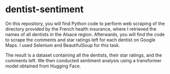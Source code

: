 # dentist-sentiment
On this repository, you will find Python code to perform web scraping of the directory provided by the French health insurance, where I retrieved the names of all dentists in the Alsace region. Afterwards, you will find the code to scrape the comments and star ratings left for each dentist on Google Maps. I used Selenium and BeautifulSoup for this task.

The result is a dataset containing all the dentists, their star ratings, and the comments left. We then conducted sentiment analysis using a transformer model obtained from Hugging Face.
